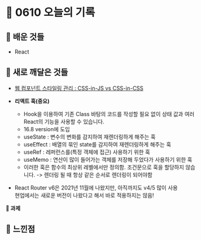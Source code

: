 # 🧸 0610 오늘의 기록
## 💙 배운 것들
* React

## 💚 새로 깨달은 것들
* [웹 컴포넌트 스타일링 관리 : CSS-in-JS vs CSS-in-CSS](https://www.samsungsds.com/kr/insights/web_component.html)

* **리액트 훅(중요)**
    * Hook을 이용하여 기존 Class 바탕의 코드를 작성할 필요 없이 상태 값과 여러 React의 기능을 사용할 수 있습니다.
    * 16.8 version에 도입
    * useState : 변수의 변화를 감지하여 재렌더링하게 해주는 훅
    * useEffect : 배열의 묶인 state를 감지하여 재렌더링하게 해주는 훅
    * useRef : 레퍼런스를(특정 객체에 접근) 사용하기 위한 훅
    * useMemo : 연산이 많이 들어가는 객체를 저장해 두었다가 사용하기 위한 훅
    * 이러한 훅은 함수의 최상위 레벨에서만 정의함. 조건문으로 훅을 할당하지 않습니다. -> 렌더링 될 때 항상 같은 순서로 렌더링이 되어야함

* React Router v6은 2021년 11월에 나왔지만, 아직까지도 v4/5 많이 사용   
현업에서는 새로운 버전이 나왔다고 해서 바로 적용하지는 않음!

**📍 과제**

## 💜 느낀점


